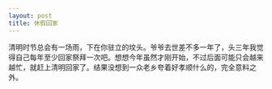 ```yaml
---
layout: post
title: 休假回家
---
```


清明时节总会有一场雨，下在你驻立的坟头。爷爷去世差不多一年了，头三年我觉得自己每年至少回家祭拜一次吧。想想今年虽然才刚开始，不过后面可能只会越来越忙，就赶上清明回家了。结果没想到一众老乡夸着好孝顺什么的，完全意料之外。


